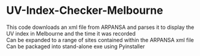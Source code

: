 # UV-Index-Checker-Melbourne
This code downloads an xml file from ARPANSA and parses it to display the UV index in Melbourne and the time it was recorded <br/>
Can be expanded to a range of sites contained within the ARPANSA xml file <br/>
Can be packaged into stand-alone exe using Pyinstaller
